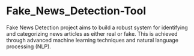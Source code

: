 # Fake_News_Detection-Tool
Fake News Detection project aims to build a robust system for identifying and categorizing news articles as either real or fake. This is achieved through advanced machine learning techniques and natural language processing (NLP).
